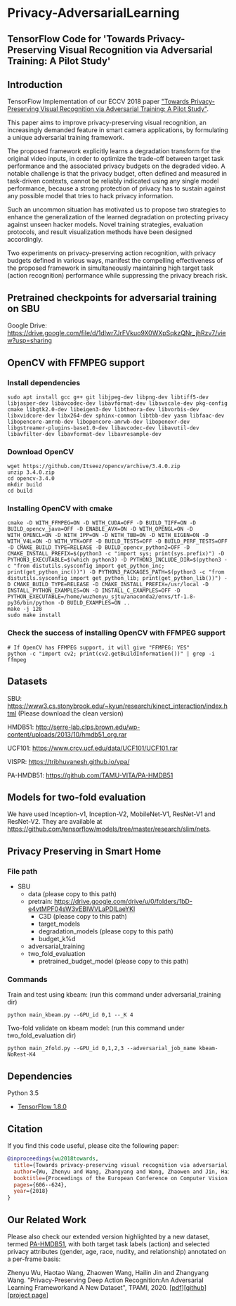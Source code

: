 # Privacy-AdversarialLearning
## TensorFlow Code for 'Towards Privacy-Preserving Visual Recognition via Adversarial Training: A Pilot Study'

## Introduction

TensorFlow Implementation of our ECCV 2018 paper ["Towards Privacy-Preserving Visual Recognition via Adversarial Training: A Pilot Study"](https://arxiv.org/abs/1807.08379).

This paper aims to improve privacy-preserving visual recognition, an increasingly demanded feature in smart camera applications, by formulating a unique adversarial training framework.

The proposed framework explicitly learns a degradation transform for the original video inputs, in order to optimize the trade-off between target task performance and the associated privacy budgets on the degraded video. A notable challenge is that the privacy budget, often defined and measured in task-driven contexts, cannot be reliably indicated using any single model performance, because a strong protection of privacy has to sustain against any possible model that tries to hack privacy information.

Such an uncommon situation has motivated us to propose two strategies to enhance the generalization of the learned degradation on protecting privacy against unseen hacker models. Novel training strategies, evaluation protocols, and result visualization methods have been designed accordingly.

Two experiments on privacy-preserving action recognition, with privacy budgets defined in various ways, manifest the compelling effectiveness of the proposed framework in simultaneously maintaining high target task (action recognition) performance while suppressing the privacy breach risk.
## Pretrained checkpoints for adversarial training on SBU
Google Drive: https://drive.google.com/file/d/1dIwr7JrFVkuo9X0WXpSqkzQNr_jhRzv7/view?usp=sharing

## OpenCV with FFMPEG support

### Install dependencies
```
sudo apt install gcc g++ git libjpeg-dev libpng-dev libtiff5-dev libjasper-dev libavcodec-dev libavformat-dev libswscale-dev pkg-config cmake libgtk2.0-dev libeigen3-dev libtheora-dev libvorbis-dev libxvidcore-dev libx264-dev sphinx-common libtbb-dev yasm libfaac-dev libopencore-amrnb-dev libopencore-amrwb-dev libopenexr-dev libgstreamer-plugins-base1.0-dev libavcodec-dev libavutil-dev libavfilter-dev libavformat-dev libavresample-dev
```
### Download OpenCV
```
wget https://github.com/Itseez/opencv/archive/3.4.0.zip
unzip 3.4.0.zip
cd opencv-3.4.0
mkdir build
cd build
```
### Installing OpenCV with cmake
```
cmake -D WITH_FFMPEG=ON -D WITH_CUDA=OFF -D BUILD_TIFF=ON -D BUILD_opencv_java=OFF -D ENABLE_AVX=ON -D WITH_OPENGL=ON -D WITH_OPENCL=ON -D WITH_IPP=ON -D WITH_TBB=ON -D WITH_EIGEN=ON -D WITH_V4L=ON -D WITH_VTK=OFF -D BUILD_TESTS=OFF -D BUILD_PERF_TESTS=OFF -D CMAKE_BUILD_TYPE=RELEASE -D BUILD_opencv_python2=OFF -D CMAKE_INSTALL_PREFIX=$(python3 -c "import sys; print(sys.prefix)") -D PYTHON3_EXECUTABLE=$(which python3) -D PYTHON3_INCLUDE_DIR=$(python3 -c "from distutils.sysconfig import get_python_inc; print(get_python_inc())") -D PYTHON3_PACKAGES_PATH=$(python3 -c "from distutils.sysconfig import get_python_lib; print(get_python_lib())") -D CMAKE_BUILD_TYPE=RELEASE -D CMAKE_INSTALL_PREFIX=/usr/local -D INSTALL_PYTHON_EXAMPLES=ON -D INSTALL_C_EXAMPLES=OFF -D PYTHON_EXECUTABLE=/home/wuzhenyu_sjtu/anaconda2/envs/tf-1.8-py36/bin/python -D BUILD_EXAMPLES=ON ..
make -j 128
sudo make install
```
### Check the success of installing OpenCV with FFMPEG support
```
# If OpenCV has FFMPEG support, it will give "FFMPEG: YES"
python -c "import cv2; print(cv2.getBuildInformation())" | grep -i ffmpeg
```
## Datasets
SBU: https://www3.cs.stonybrook.edu/~kyun/research/kinect_interaction/index.html (Please download the clean version)

HMDB51: http://serre-lab.clps.brown.edu/wp-content/uploads/2013/10/hmdb51_org.rar

UCF101: https://www.crcv.ucf.edu/data/UCF101/UCF101.rar

VISPR: https://tribhuvanesh.github.io/vpa/

PA-HMDB51: https://github.com/TAMU-VITA/PA-HMDB51

## Models for two-fold evaluation
We have used Inception-v1, Inception-V2, MobileNet-V1, ResNet-V1 and ResNet-V2. They are available at https://github.com/tensorflow/models/tree/master/research/slim/nets.

## Privacy Preserving in Smart Home

### File path
* SBU
  * data (please copy to this path)
  * pretrain: https://drive.google.com/drive/u/0/folders/1bD-e4vtMPF04sW3vEBIWVLaPDlLaeYKl
    * C3D (please copy to this path)
    * target_models
    * degradation_models (please copy to this path)
    * budget_k%d
  * adversarial_training
  * two_fold_evaluation
    * pretrained_budget_model (please copy to this path)

### Commands
Train and test using kbeam: (run this command under adversarial_training dir)
```
python main_kbeam.py --GPU_id 0,1 --_K 4
```
Two-fold validate on kbeam model: (run this command under two_fold_evaluation dir)
```
python main_2fold.py --GPU_id 0,1,2,3 --adversarial_job_name kbeam-NoRest-K4
```

## Dependencies

Python 3.5
* [TensorFlow 1.8.0](https://www.tensorflow.org/)

## Citation

If you find this code useful, please cite the following paper:
```BibTex
@inproceedings{wu2018towards,
  title={Towards privacy-preserving visual recognition via adversarial training: A pilot study},
  author={Wu, Zhenyu and Wang, Zhangyang and Wang, Zhaowen and Jin, Hailin},
  booktitle={Proceedings of the European Conference on Computer Vision (ECCV)},
  pages={606--624},
  year={2018}
}
```
## Our Related Work
Please also check our extended version highlighted by a new dataset, termed [PA-HMDB51](http://people.tamu.edu/~htwang/PA-HMDB51-website/index.html), with both target task labels (action) and selected privacy attributes (gender, age, race, nudity, and relationship) annotated on a per-frame basis:

Zhenyu Wu, Haotao Wang, Zhaowen Wang, Hailin Jin and Zhangyang Wang. "Privacy-Preserving Deep Action Recognition:An Adversarial Learning Frameworkand A New Dataset", TPAMI, 2020. [[pdf](https://arxiv.org/abs/1906.05675)][[github](https://github.com/VITA-Group/PA-HMDB51)][[project page](http://people.tamu.edu/~htwang/PA-HMDB51-website/index.html)]
